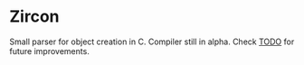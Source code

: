 # Zircon
 Small parser for object creation in C.
 Compiler still in alpha. Check [TODO](./TODO.md) for future improvements.
